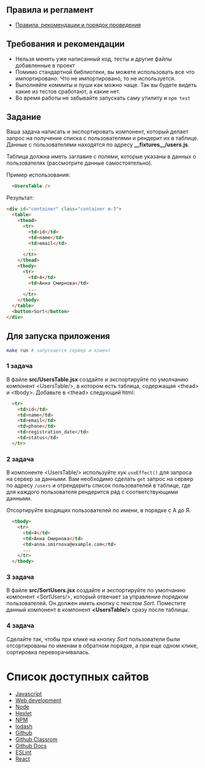 ## Правила и регламент

- [Правила, рекомендации и порядок проведения](https://github.com/hexlet-college-students/exam-rules)

## Требования и рекомендации

- Нельзя менять уже написанный код, тесты и другие файлы добавленные в проект
- Помимо стандартной библиотеки, вы можете использовать все что импортировано. Что не импортировано, то не используется.
- Выполняйте коммиты и пуши как можно чаще. Так вы будете видеть какие из тестов сработают, а какие нет.
- Во время работы не забывайте запускать саму утилиту и `npm test`

## Задание

Ваша задача написать и экспортировать компонент, который делает запрос на получение списка с пользователями и рендерит их в таблице. Данные с пользователями находятся по адресу **\_\_fixtures\_\_/users.js**.

Таблица должна иметь заглавие c полями, которые указаны в данных о пользователях (рассмотрите данные самостоятельно).

Пример использования:

```html
  <UsersTable />
```

Результат:

```html
<div id="container" class="container m-3">
  <table>
    <thead>
      <tr>
        <td>id</td>
        <td>name</td>
        <td>email</td>
        ...
      </tr>
    </thead>
    <tbody>
      <tr>
        <td>4</td>
        <td>Анна Смирнова</td>
        ...
      </tr>
    </tbody>
  </table>
  <button>Sort</button>
</div>
```

## Для запуска приложения

```bash
make run # запускается сервер и клиент
```

### 1 задача

В файле **src/UsersTable.jsx** cоздайте и экспортируйте по умолчанию компонент \<UsersTable/>, в котором есть таблица, содержащая \<thead> и \<tbody>. Добавьте в \<thead> следующий html:

```html
  <tr>
    <td>id</td>
    <td>name</td>
    <td>email</td>
    <td>phone</td>
    <td>registration_date</td>
    <td>status</td>
  </tr>
```

### 2 задача

В компоненте \<UsersTable/> используйте хук `useEffect()` для запроса на сервер за данными. Вам необходимо сделать `get` запрос на сервер по адресу `/users` и отрендерить список пользователей в таблице, где для каждого пользователя рендерится ряд с соответствующими данными.

Отсортируйте входящих пользователей по имени, в порядке с А до Я.

```html
  <tbody>
    <tr>
      <td>4</td>
      <td>Анна Смирнова</td>
      <td>anna.smirnova@example.com</td>
      ...
    </tr>
  </tbody>
```

### 3 задача

В файле **src/SortUsers.jsx** cоздайте и экспортируйте по умолчанию компонент \<SortUsers/>, который отвечает за управление порядком пользователей. Он должен иметь кнопку с текстом *Sort*. Поместите данный компонент в компонент **\<UsersTable/>** сразу после таблицы.

### 4 задача

Сделайте так, чтобы при клике на кнопку *Sort* пользователи были отсортированы по именам в обратном порядке, а при еще одном клике, сортировка переворачивалась.

# Список доступных сайтов

- [Javascript](https://developer.mozilla.org/ru/docs/Learn/JavaScript)
- [Web development](https://developer.mozilla.org/en-US/docs/Learn)
- [Node](https://nodejs.org/ru/docs)
- [Hexlet](https://hexlet.io)
- [NPM](https://docs.npmjs.com/)
- [lodash](https://lodash.com/docs)
- [Github](https://github.com/)
- [Github Classrom](https://classroom.github.com/)
- [Github Docs](https://docs.github.com/ru)
- [ESLint](https://eslint.org/docs/latest/)
- [React](https://react.dev/)
